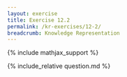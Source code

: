 ```yaml
---
layout: exercise
title: Exercise 12.2
permalink: /kr-exercises/12-2/
breadcrumb: Knowledge Representation
---
```


{% include mathjax_support %}

<div><i class="arrow-up loader" data-chapter="kr-exercises" data-exercise="ex_2" data-rating="0"></i></div>
{% include_relative question.md %}
